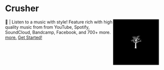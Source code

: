 # Crusher
<a href="https://github.com/crusher-app"><img align="right" width="150" src="./assets/crusher.png"></a>
🎵 | Listen to a music with style! Feature rich with high quality music from from YouTube, Spotify, SoundCloud, Bandcamp, Facebook, and 700+ more. [more.](./supported-sites.md) [Get Started!](./get-started.md)
